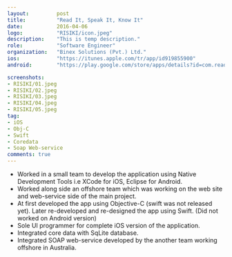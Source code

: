 ```yaml
---
layout:			post
title:			"Read It, Speak It, Know It"
date:			2016-04-06
logo:			"RISIKI/icon.jpeg"
description:	"This is temp description."
role:			"Software Engineer"
organization:	"Binex Solutions (Pvt.) Ltd."
ios:			"https://itunes.apple.com/tr/app/id919855900"
android:		"https://play.google.com/store/apps/details?id=com.readablenglish.dictionary"

screenshots:
- RISIKI/01.jpeg
- RISIKI/02.jpeg
- RISIKI/03.jpeg
- RISIKI/04.jpeg
- RISIKI/05.jpeg
tag:
- iOS
- Obj-C
- Swift
- Coredata
- Soap Web-service
comments: true
---
```


* Worked in a small team to develop the application using Native Development Tools i.e XCode for iOS, Eclipse for Android.
* Worked along side an offshore team which was working on the web site and web-service side of the main project.
* At first developed the app using Objective-C (swift was not released yet). Later re-developed and re-designed the app using Swift. (Did not worked on Android version)
* Sole UI programmer for complete iOS version of the application.
* Integrated core data with SqLite database.
* Integrated SOAP web-service developed by the another team working offshore in Australia.
